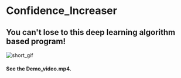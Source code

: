 # Confidence_Increaser
## You can't lose to this deep learning algorithm based program!

![short_gif](https://user-images.githubusercontent.com/56227873/110602746-40c11900-81c1-11eb-9403-35100bce1053.gif)


#### See the Demo_video.mp4.

